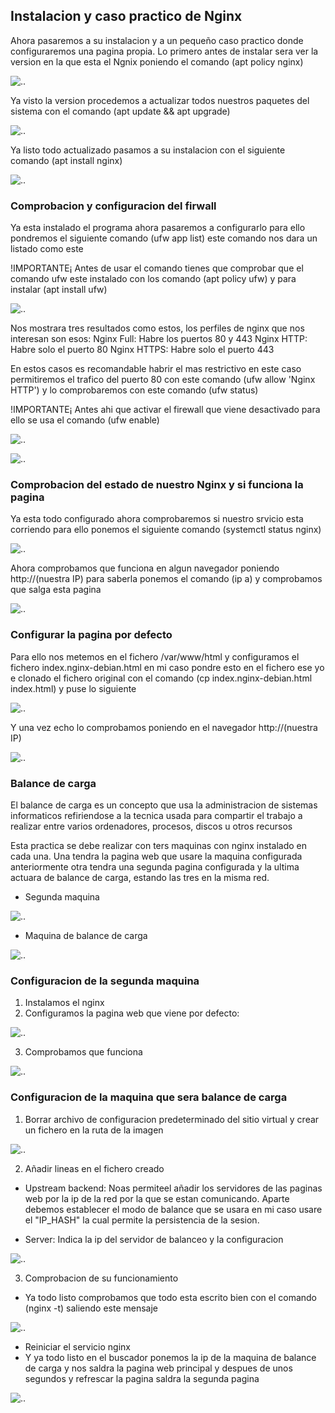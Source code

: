 ## Instalacion y caso practico de Nginx
Ahora pasaremos a su instalacion y a un pequeño caso practico donde configuraremos una pagina propia. Lo primero antes de instalar sera ver la version en la que esta el Ngnix poniendo el comando (apt policy nginx)

![..](https://github.com/luradur094/Proyecto-nginx/blob/main/Imagenes/Version.png)

Ya visto la version procedemos a actualizar todos nuestros paquetes del sistema con el comando (apt update && apt upgrade)

![..](https://github.com/luradur094/Proyecto-nginx/blob/main/Imagenes/Actualizar%20paquetes.png)

Ya listo todo actualizado pasamos a su instalacion con el siguiente comando (apt install nginx)

![..](https://github.com/luradur094/Proyecto-nginx/blob/main/Imagenes/Instalar%20nginx.png)

### Comprobacion y configuracion del firwall
Ya esta instalado el programa ahora pasaremos a configurarlo para ello pondremos el siguiente comando (ufw app list) este comando nos dara un listado como este 

!IMPORTANTE¡ Antes de usar el comando tienes que comprobar que el comando ufw este instalado con los comando (apt policy ufw) y para instalar (apt install ufw) 

![..](https://github.com/luradur094/Proyecto-nginx/blob/main/Imagenes/lista.png)

Nos mostrara tres resultados como estos, los perfiles de nginx que nos interesan son esos:
Nginx Full: Habre los puertos 80 y 443
Nginx HTTP: Habre solo el puerto 80
Nginx HTTPS: Habre solo el puerto 443

En estos casos es recomandable habrir el mas restrictivo en este caso permitiremos el trafico del puerto 80 con este comando (ufw allow 'Nginx HTTP') y lo comprobaremos con este comando (ufw status)

!IMPORTANTE¡ Antes ahi que activar el firewall que viene desactivado para ello se usa el comando (ufw enable)

![..](https://github.com/luradur094/Proyecto-nginx/blob/main/Imagenes/activar%20puerto%2080.png)

![..](https://github.com/luradur094/Proyecto-nginx/blob/main/Imagenes/comprobar%20status%20del%20firewall.png)

### Comprobacion del estado de nuestro Nginx y si funciona la pagina 
Ya esta todo configurado ahora comprobaremos si nuestro srvicio esta corriendo para ello ponemos el siguiente comando (systemctl status nginx)

![..](https://github.com/luradur094/Proyecto-nginx/blob/main/Imagenes/nginx%20corriendo.png)

Ahora comprobamos que funciona en algun navegador poniendo http://(nuestra IP) para saberla ponemos el comando (ip a) y comprobamos que salga esta pagina

![..](https://github.com/luradur094/Proyecto-nginx/blob/main/Imagenes/Comprobar%20funciona%20nginx.png)

### Configurar la pagina por defecto
Para ello nos metemos en el fichero /var/www/html y configuramos el fichero index.nginx-debian.html en mi caso pondre esto en el fichero ese yo e clonado el fichero original con el comando (cp index.nginx-debian.html index.html) y puse lo siguiente

![..](https://github.com/luradur094/Proyecto-nginx/blob/main/Imagenes/Configurar%20index.png)

Y una vez echo lo comprobamos poniendo en el navegador http://(nuestra IP) 

![..](https://github.com/luradur094/Proyecto-nginx/blob/main/Imagenes/comprobacion%20de%20que%20funciona.png) 

### Balance de carga
El balance de carga es un concepto que usa la administracion de sistemas informaticos refiriendose a la tecnica usada para compartir el trabajo a realizar entre varios ordenadores, procesos, discos u otros recursos

Esta practica se debe realizar con ters maquinas con nginx instalado en cada una. Una tendra la pagina web que usare la maquina configurada anteriormente otra tendra una segunda pagina configurada y la ultima actuara de balance de carga, estando las tres en la misma red.

- Segunda maquina

![..](https://github.com/luradur094/Proyecto-nginx/blob/main/Imagenes/maquina%20segunda.png)

- Maquina de balance de carga

![..](https://github.com/luradur094/Proyecto-nginx/blob/main/Imagenes/maquina%20de%20balance.png)

### Configuracion de la segunda maquina
1. Instalamos el nginx 
2. Configuramos la pagina web que viene por defecto:

![..](https://github.com/luradur094/Proyecto-nginx/blob/main/Imagenes/pagina%20de%20la%20segunda.png)

3. Comprobamos que funciona

![..](https://github.com/luradur094/Proyecto-nginx/blob/main/Imagenes/Prueba%20pagina%20segunda.png)

### Configuracion de la maquina que sera balance de carga
1. Borrar archivo de configuracion predeterminado del sitio virtual y crear un fichero en la ruta de la imagen

![..](https://github.com/luradur094/Proyecto-nginx/blob/main/Imagenes/fichero%20para%20configurar%20nueva%20pagina%20balance.png)

2. Añadir lineas en el fichero creado
- Upstream backend: Noas permiteel añadir los servidores de las paginas web por la ip de la red por la que se estan comunicando. Aparte debemos establecer el modo de balance que se usara en mi caso usare el "IP_HASH" la cual permite la persistencia de la sesion.

- Server: Indica la ip del servidor de balanceo y la configuracion 

![..](https://github.com/luradur094/Proyecto-nginx/blob/main/Imagenes/fichero%20config%20balance.png)

3. Comprobacion de su funcionamiento 
- Ya todo listo comprobamos que todo esta escrito bien con el comando (nginx -t) saliendo este mensaje 

![..](https://github.com/luradur094/Proyecto-nginx/blob/main/Imagenes/reinicio%20y%20errores%20de%20sintaxis.png)

- Reiniciar el servicio nginx
- Y ya todo listo en el buscador ponemos la ip de la maquina de balance de carga y nos saldra la pagina web principal y despues de unos segundos y refrescar la pagina saldra la segunda pagina

![..](https://github.com/luradur094/Proyecto-nginx/blob/main/Imagenes/prueba%20pagina%20balance.png)
